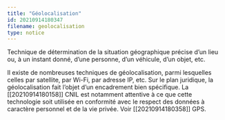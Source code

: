 ```yaml
---
title: "Géolocalisation"
id: 20210914180347
filename: geolocalisation
type: notice
---
```


Technique de détermination de la situation géographique précise d’un lieu ou, à un instant donné, d’une personne, d’un véhicule, d’un objet, etc.

Il existe de nombreuses techniques de géolocalisation, parmi lesquelles celles par satellite, par Wi-Fi, par adresse IP, etc. Sur le plan juridique, la géolocalisation fait l’objet d’un encadrement bien spécifique. La [[20210914180158]] CNIL est notamment attentive à ce que cette technologie soit utilisée en conformité avec le respect des données à caractère personnel et de la vie privée. Voir [[20210914180358]] GPS.

